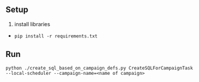 ## Setup

1. install libraries
  - `pip install -r requirements.txt`

## Run

```
python ./create_sql_based_on_campaign_defs.py CreateSQLForCampaignTask --local-scheduler --campaign-name=<name of campaign>
```

